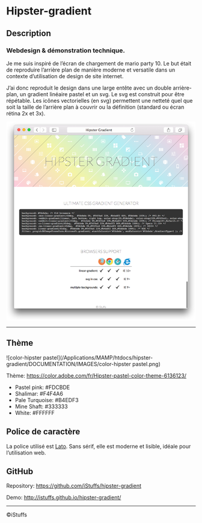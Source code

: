 # Hipster-gradient

## Description

### Webdesign & démonstration technique.

Je me suis inspiré de l’écran de chargement de mario party 10. Le but était de reproduire l’arrière plan de manière moderne et versatile dans un contexte d’utilisation de design de site internet.

J’ai donc reproduit le design dans une large entête avec un double arrière-plan, un gradient linéaire pastel et un svg. Le svg est construit pour être répétable.  Les icônes vectorielles (en svg) permettent une netteté quel que soit la taille de l’arrière plan à couvrir ou la définition (standard ou écran rétina 2x et 3x).

 ![hipstergradient-browser](DOCUMENTATION/IMAGES/hipstergradient-browser.png)

------



## Thème

 ![color-hipster pastel](/Applications/MAMP/htdocs/hipster-gradient/DOCUMENTATION/IMAGES/color-hipster pastel.png)

Thème: https://color.adobe.com/fr/Hipster-pastel-color-theme-6136123/ 

- Pastel pink: #FDCBDE
- Shalimar: #F4F4A6
- Pale Turquoise: #B4EDF3
- Mine Shaft: #333333
- White: #FFFFFF


## Police de caractère

La police utilisé est [Lato](http://www.latofonts.com). Sans sérif, elle est moderne et lisible, idéale pour l’utilisation web.

## GitHub

Repository: https://github.com/iStuffs/hipster-gradient 

Demo: http://istuffs.github.io/hipster-gradient/

------

©iStuffs
